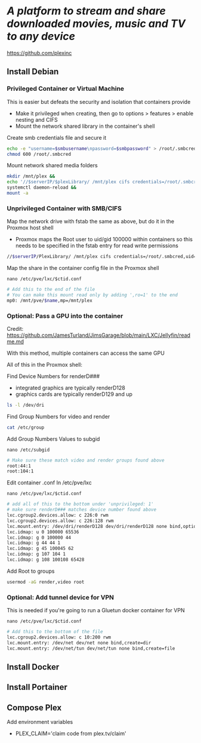 # *A platform to stream and share downloaded movies, music and TV to any device*
https://github.com/plexinc
## Install Debian
### Privileged Container or Virtual Machine

This is easier but defeats the security and isolation that containers provide
- Make it privileged when creating, then go to options > features > enable nesting and CIFS
- Mount the network shared library in the container's shell

Create smb credentials file and secure it
```sh
echo -e "username=$smbusername\npassword=$smbpassword" > /root/.smbcred &&
chmod 600 /root/.smbcred
```

Mount network shared media folders
```sh
mkdir /mnt/plex &&
echo '//$serverIP/$plexLibrary/ /mnt/plex cifs credentials=/root/.smbcred 0 0' | tee -a /etc/fstab &&
systemctl daemon-reload &&
mount -a
```

### Unprivileged Container with SMB/CIFS

Map the network drive with fstab the same as above, but do it in the Proxmox host shell
- Proxmox maps the Root user to uid/gid 100000 within containers so this needs to be specified in the fstab entry for read write permissions
```sh
//$serverIP/PlexLibrary/ /mnt/plex cifs credentials=/root/.smbcred,uid=100000,gid=100000 0 0
```

Map the share in the container config file in the Proxmox shell

```nano /etc/pve/lxc/$ctid.conf```
```sh
# Add this to the end of the file
# You can make this mount read only by adding ',ro=1' to the end
mp0: /mnt/pve/$name,mp=/mnt/plex
```
### Optional: Pass a GPU into the container
Credit: 
https://github.com/JamesTurland/JimsGarage/blob/main/LXC/Jellyfin/readme.md

With this method, multiple containers can access the same GPU

All of this in the Proxmox shell:

Find Device Numbers for renderD###
- integrated graphics are typically renderD128
- graphics cards are typically renderD129 and up
```sh
ls -l /dev/dri
```
Find Group Numbers for video and render
```sh
cat /etc/group
```
Add Group Numbers Values to subgid

```nano /etc/subgid```
```sh
# Make sure these match video and render groups found above
root:44:1
root:104:1
```
Edit container .conf In /etc/pve/lxc

```nano /etc/pve/lxc/$ctid.conf```
```sh
# add all of this to the bottom under 'unprivileged: 1'
# make sure renderD### matches device number found above
lxc.cgroup2.devices.allow: c 226:0 rwm
lxc.cgroup2.devices.allow: c 226:128 rwm
lxc.mount.entry: /dev/dri/renderD128 dev/dri/renderD128 none bind,optional,create=file
lxc.idmap: u 0 100000 65536
lxc.idmap: g 0 100000 44
lxc.idmap: g 44 44 1
lxc.idmap: g 45 100045 62
lxc.idmap: g 107 104 1
lxc.idmap: g 108 100108 65428
```

Add Root to groups
```sh
usermod -aG render,video root
```
### Optional: Add tunnel device for VPN
This is needed if you're going to run a Gluetun docker container for VPN

```nano /etc/pve/lxc/$ctid.conf```
```sh
# Add this to the bottom of the file
lxc.cgroup2.devices.allow: c 10:200 rwm
lxc.mount.entry: /dev/net dev/net none bind,create=dir
lxc.mount.entry: /dev/net/tun dev/net/tun none bind,create=file
```

## Install Docker
## Install Portainer
## Compose Plex
Add environment variables
- PLEX_CLAIM='claim code from plex.tv/claim'
